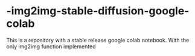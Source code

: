 # -img2img-stable-diffusion-google-colab
This is a repository with a stable release google colab notebook. With the only img2img function implemented
